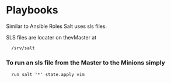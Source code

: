 # Playbooks

Similar to Ansible Roles Salt uses sls files.
    
SLS files are locater on thevMaster at 

      /srv/salt

### To run an sls file from the Master to the Minions simply 
      run salt '*' state.apply vim
